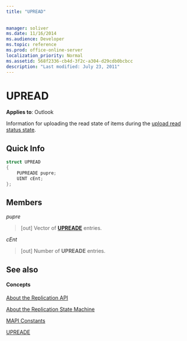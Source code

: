 ```yaml
---
title: "UPREAD"
 
 
manager: soliver
ms.date: 11/16/2014
ms.audience: Developer
ms.topic: reference
ms.prod: office-online-server
localization_priority: Normal
ms.assetid: 568f2336-cb4d-3f2c-a304-d29cdb0bcbcc
description: "Last modified: July 23, 2011"
---
```


# UPREAD

  
  
**Applies to**: Outlook 
  
Information for uploading the read state of items during the [upload read status state](upload-read-status-state.md).
  
## Quick Info

```cpp
struct UPREAD 
{ 
    PUPREADE pupre; 
    UINT cEnt; 
};
```

## Members

 _pupre_
  
>  [out] Vector of **[UPREADE](upreade.md)** entries. 
    
 _cEnt_
  
>  [out] Number of **UPREADE** entries. 
    
## See also

#### Concepts

[About the Replication API](about-the-replication-api.md)
  
[About the Replication State Machine](about-the-replication-state-machine.md)
  
[MAPI Constants](mapi-constants.md)
  
[UPREADE](upreade.md)

